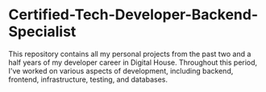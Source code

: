 # Certified-Tech-Developer-Backend-Specialist
This repository contains all my personal projects from the past two and a half years of my developer career in Digital House. Throughout this period, I've worked on various aspects of development, including backend, frontend, infrastructure, testing, and databases.
